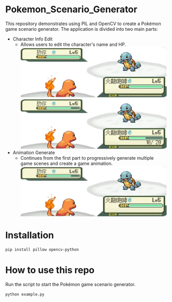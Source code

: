 # Pokemon_Scenario_Generator
This repository demonstrates using PIL and OpenCV to create a Pokémon game scenario generator. The application is divided into two main parts:
- Character Info Edit
  - Allows users to edit the character's name and HP.
![image](https://github.com/xkllkx/Pokemon_Scenario_Generator/blob/main/character_info_edit/f_w_model.jpg)![image](https://github.com/xkllkx/Pokemon_Scenario_Generator/blob/main/character_info_edit/f_w.png)
- Animation Generate
  - Continues from the first part to progressively generate multiple game scenes and create a game animation.
![animation](https://github.com/xkllkx/Pokemon_Scenario_Generator/blob/main/animation_generate/test.gif)

# Installation
```bash
pip install pillow opencv-python
```

# How to use this repo
Run the script to start the Pokémon game scenario generator.
```bash
python example.py
```

